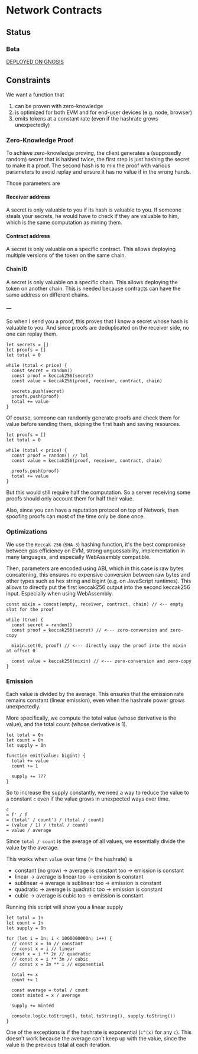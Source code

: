 # Network Contracts

## Status

### Beta

[DEPLOYED ON GNOSIS](https://gnosisscan.io/address/0xF1eC047cbd662607BBDE9Badd572cf0A23E1130B)

## Constraints

We want a function that

1) can be proven with zero-knowledge
2) is optimized for both EVM and for end-user devices (e.g. node, browser)
3) emits tokens at a constant rate (even if the hashrate grows unexpectedly)

### Zero-Knowledge Proof

To achieve zero-knowledge proving, the client generates a (supposedly random) secret that is hashed twice, the first step is just hashing the secret to make it a proof. The second hash is to mix the proof with various parameters to avoid replay and ensure it has no value if in the wrong hands. 

Those parameters are

#### Receiver address 

A secret is only valuable to you if its hash is valuable to you. If someone steals your secrets, he would have to check if they are valuable to him, which is the same computation as mining them.

#### Contract address

A secret is only valuable on a specific contract. This allows deploying multiple versions of the token on the same chain. 

#### Chain ID

A secret is only valuable on a specific chain. This allows deploying the token on another chain. This is needed because contracts can have the same address on different chains.

#### —

So when I send you a proof, this proves that I know a secret whose hash is valuable to you. And since proofs are deduplicated on the receiver side, no one can replay them.

```tsx
let secrets = []
let proofs = []
let total = 0

while (total < price) {
  const secret = random()
  const proof = keccak256(secret)
  const value = keccak256(proof, receiver, contract, chain)
  
  secrets.push(secret)
  proofs.push(proof)
  total += value
}
```

Of course, someone can randomly generate proofs and check them for value before sending them, skiping the first hash and saving resources.

```tsx
let proofs = []
let total = 0

while (total < price) {
  const proof = random() // lol
  const value = keccak256(proof, receiver, contract, chain)

  proofs.push(proof)
  total += value
}
```

But this would still require half the computation. So a server receiving some proofs should only account them for half their value.

Also, since you can have a reputation protocol on top of Network, then spoofing proofs can most of the time only be done once.

### Optimizations

We use the `Keccak-256` (`SHA-3`) hashing function, it's the best compromise between gas efficiency on EVM, strong unguessability, implementation in many languages, and especially WebAssembly compatible.

Then, parameters are encoded using ABI, which in this case is raw bytes concatening, this ensures no expensive conversion between raw bytes and other types such as hex string and bigint (e.g. on JavaScript runtimes). This allows to directly put the first keccak256 output into the second keccak256 input. Especially when using WebAssembly.

```tsx
const mixin = concat(empty, receiver, contract, chain) // <-- empty slot for the proof

while (true) {
  const secret = random()
  const proof = keccak256(secret) // <--- zero-conversion and zero-copy

  mixin.set(0, proof) // <--- directly copy the proof into the mixin at offset 0

  const value = keccak256(mixin) // <--- zero-conversion and zero-copy
}
```

### Emission

Each value is divided by the average. This ensures that the emission rate remains constant (linear emission), even when the hashrate power grows unexpectedly.

More specifically, we compute the total value (whose derivative is the value), and the total count (whose derivative is 1).

```tsx
let total = 0n
let count = 0n
let supply = 0n

function emit(value: bigint) {
  total += value
  count += 1

  supply += ???
}
```

So to increase the supply constantly, we need a way to reduce the value to a constant `c` even if the value grows in unexpected ways over time.

```
c
= f' / f 
= (total' / count') / (total / count)
= (value / 1) / (total / count)
= value / average
```

Since `total / count` is the average of all values, we essentially divide the value by the average.

This works when `value` over time (= the hashrate) is
- constant (no grow) -> average is constant too -> emission is constant
- linear -> average is linear too -> emission is constant
- sublinear -> average is sublinear too -> emission is constant
- quadratic -> average is quadratic too -> emission is constant
- cubic -> average is cubic too -> emission is constant

Running this script will show you a linear supply

```tsx
let total = 1n
let count = 1n
let supply = 0n

for (let i = 1n; i < 1000000000n; i++) {
  // const x = 1n // constant
  // const x = i // linear
  const x = i ** 2n // quadratic
  // const x = i ** 3n // cubic
  // const x = 2n ** i // exponential

  total += x
  count += 1

  const average = total / count
  const minted = x / average

  supply += minted

  console.log(x.toString(), total.toString(), supply.toString())
}
```

One of the exceptions is if the hashrate is exponential (`c^(x)` for any `c`). This doesn't work because the average can't keep up with the value, since the value is the previous total at each iteration.